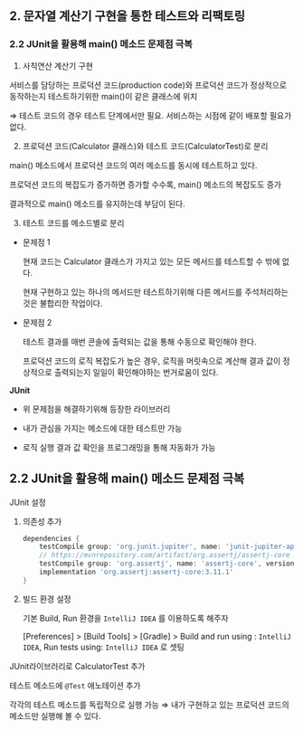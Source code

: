 ## 2. 문자열 계산기 구현을 통한 테스트와 리팩토링

### 2.2 JUnit을 활용해 main() 메소드 문제점 극복

1. 사칙연산 계산기 구현

서비스를 담당하는 프로덕션 코드(production code)와 프로덕션 코드가 정상적으로 동작하는지 테스트하기위한 main()이 같은 클래스에 위치

⇒ 테스트 코드의 경우 테스트 단계에서만 필요. 서비스하는 시점에 같이 배포할 필요가 없다.



2. 프로덕션 코드(Calculator 클래스)와 테스트 코드(CalculatorTest)로 분리

main() 메소드에서 프로덕션 코드의 여러 메소드를 동시에 테스트하고 있다.

프로덕션 코드의 복잡도가 증가하면 증가할 수수록, main() 메소드의 복잡도도 증가

결과적으로 main() 메소드를 유지하는데 부담이 된다.



3. 테스트 코드를 메소드별로 분리

* 문제점 1

  현재 코드는 Calculator 클래스가 가지고 있는 모든 메서드를 테스트할 수 밖에 없다.

  현재 구현하고 있는 하나의 메서드만 테스트하기위해 다른 메서드를 주석처리하는 것은 불합리한 작업이다.

* 문제점 2

  테스트 결과를 매번 콘솔에 출력되는 값을 통해 수동으로 확인해야 한다.

  프로덕션 코드의 로직 복잡도가 높은 경우, 로직을 머릿속으로 계산해 결과 값이 정상적으로 출력되는지 일일이 확인해야하는 번거로움이 있다.

**JUnit**

* 위 문제점을 해결하기위해 등장한 라이브러리

* 내가 관심을 가지는 메소드에 대한 테스트만 가능

* 로직 실행 결과 값 확인을 프로그래밍을 통해 자동화가 가능




## 2.2 JUnit을 활용해 main() 메소드 문제점 극복

JUnit 설정

1. 의존성 추가

   ```groovy
   dependencies {
       testCompile group: 'org.junit.jupiter', name: 'junit-jupiter-api', version: '5.5.2'
       // https://mvnrepository.com/artifact/org.assertj/assertj-core
       testCompile group: 'org.assertj', name: 'assertj-core', version: '3.15.0'
       implementation 'org.assertj:assertj-core:3.11.1'
   }
   ```

   

2. 빌드 환경 설정

   기본 Build, Run 환경을 `IntelliJ IDEA` 를 이용하도록 해주자

   [Preferences] > [Build Tools] > [Gradle] > Build and run using : `IntelliJ IDEA`, Run tests using: `IntelliJ IDEA` 로 셋팅



JUnit라이브러리로 CalculatorTest 추가

테스트 메소드에 `@Test` 애노테이션 추가

각각의 테스트 메소드를 독립적으로 실행 가능 ⇒ 내가 구현하고 있는 프로덕션 코드의 메소드만 실행해 볼 수 있다.

